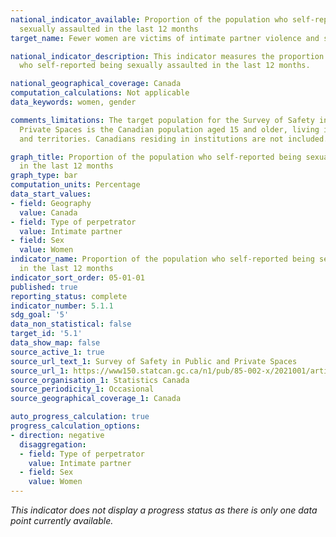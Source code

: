```yaml
---
national_indicator_available: Proportion of the population who self-reported being
  sexually assaulted in the last 12 months
target_name: Fewer women are victims of intimate partner violence and sexual assault

national_indicator_description: This indicator measures the proportion of the population
  who self-reported being sexually assaulted in the last 12 months.

national_geographical_coverage: Canada
computation_calculations: Not applicable
data_keywords: women, gender

comments_limitations: The target population for the Survey of Safety in Public and
  Private Spaces is the Canadian population aged 15 and older, living in the provinces
  and territories. Canadians residing in institutions are not included.

graph_title: Proportion of the population who self-reported being sexually assaulted
  in the last 12 months
graph_type: bar
computation_units: Percentage
data_start_values:
- field: Geography
  value: Canada
- field: Type of perpetrator
  value: Intimate partner
- field: Sex
  value: Women
indicator_name: Proportion of the population who self-reported being sexually assaulted
  in the last 12 months
indicator_sort_order: 05-01-01
published: true
reporting_status: complete
indicator_number: 5.1.1
sdg_goal: '5'
data_non_statistical: false
target_id: '5.1'
data_show_map: false
source_active_1: true
source_url_text_1: Survey of Safety in Public and Private Spaces
source_url_1: https://www150.statcan.gc.ca/n1/pub/85-002-x/2021001/article/00003-eng.htm
source_organisation_1: Statistics Canada
source_periodicity_1: Occasional
source_geographical_coverage_1: Canada

auto_progress_calculation: true
progress_calculation_options:
- direction: negative
  disaggregation:
  - field: Type of perpetrator
    value: Intimate partner
  - field: Sex
    value: Women
---
```

<i>This indicator does not display a progress status as there is only one data point currently available.</i>